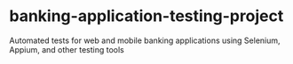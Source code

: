 # banking-application-testing-project
Automated tests for web and mobile banking applications using Selenium, Appium, and other testing tools
